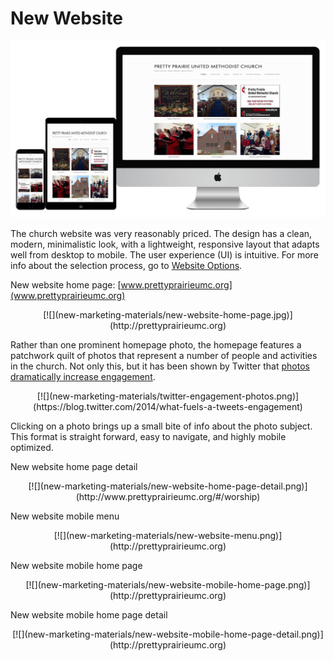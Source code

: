 # New Website

![](new-marketing-materials/new-website-iphone-6+-ipad-imac.jpg)

The church website was very reasonably priced. The design has a clean, modern, minimalistic look, with a lightweight, responsive layout that adapts well from desktop to mobile. The user experience (UI) is intuitive.
For more info about the selection process, go to [Website Options](website_options.md). 

New website home page: [www.prettyprairieumc.org](www.prettyprairieumc.org)<br>
<center>
[![](new-marketing-materials/new-website-home-page.jpg)](http://prettyprairieumc.org)
</center>

Rather than one prominent homepage photo, the homepage features a patchwork quilt of photos that represent a number of people and activities in the church. Not only this, but it has been shown by Twitter that [photos dramatically increase engagement](https://blog.twitter.com/2014/what-fuels-a-tweets-engagement).

<center>
[![](new-marketing-materials/twitter-engagement-photos.png)](https://blog.twitter.com/2014/what-fuels-a-tweets-engagement)
</center>

Clicking on a photo brings up a small bite of info about the photo subject. This format is straight forward, easy to navigate, and highly mobile optimized. 

New website home page detail
<center>
[![](new-marketing-materials/new-website-home-page-detail.png)](http://www.prettyprairieumc.org/#/worship)
</center>

New website mobile menu
<center>
[![](new-marketing-materials/new-website-menu.png)](http://prettyprairieumc.org)
</center>

New website mobile home page
<center>
[![](new-marketing-materials/new-website-mobile-home-page.png)](http://prettyprairieumc.org)
</center>

New website mobile home page detail
<center>
[![](new-marketing-materials/new-website-mobile-home-page-detail.png)](http://prettyprairieumc.org)
</center>

